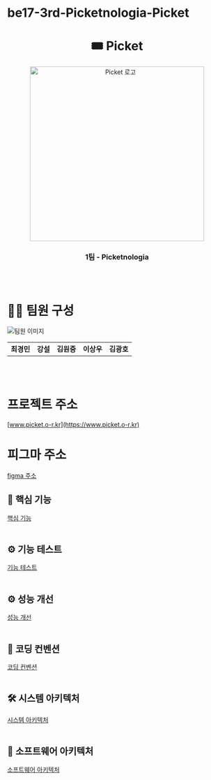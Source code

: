 ﻿# be17-3rd-Picketnologia-Picket

 <h1 align="center">🎟️ Picket </h1>

<p align="center">
  <img src="img/logo.png" width="400" alt="Picket 로고" />
  
<h3 align="center">1팀 - Picketnologia</h3>

<br /><br />

# 👨‍💻 팀원 구성

<table align="center">
  <tr>
  
  ![팀원 이미지](./img/super_middle_highlight.png)

  </tr>
  <tr>
    <td align="center">
      <b>최경민</b><br/>
    </td>
    <td align="center">
      <b>강설</b><br/>
    </td>
    <td align="center">
      <b>김원중</b><br/>
    </td>
    <td align="center">
      <b>이상우</b><br/>
    </td>
    <td align="center">
      <b>김광호</b><br/>
    </td>
  </tr>
</table>
<br /><br />

# 프로젝트 주소

[www.picket.o-r.kr](https://www.picket.o-r.kr)

# 피그마 주소

[figma 주소](https://www.figma.com/design/Eahp7OBGzdPdH786uO95Cv/%EC%BB%B4%ED%8F%AC%EB%84%8C%ED%8A%B8-%EC%A0%95%EB%A6%AC?node-id=0-1&t=1yp74xPdMWkxE4xb-1)

## 🔎 핵심 기능

[핵심 기능]()
<br>
<br>

## ⚙ 기능 테스트

[기능 테스트]()
<br>
<br>

## ⚙ 성능 개선

[성능 개선]()
<br>
<br>

## 🔗 코딩 컨벤션

[코딩 컨벤션]()
<br>
<br>

## 🛠 시스템 아키텍처

[시스템 아키텍처](https://github.com/beyond-sw-camp/be17-3rd-Picketnologia-Picket/wiki/3.-%EC%8B%9C%EC%8A%A4%ED%85%9C-%EC%95%84%ED%82%A4%ED%85%8D%EC%B2%98)
<br>
<br>

## 📡 소프트웨어 아키텍처

[소프트웨어 아키텍처](https://github.com/beyond-sw-camp/be17-3rd-Picketnologia-Picket/wiki/2.-%EC%86%8C%ED%94%84%ED%8A%B8%EC%9B%A8%EC%96%B4-%EC%95%84%ED%82%A4%ED%85%8D%EC%B2%98#%EC%86%8C%ED%94%84%ED%8A%B8%EC%9B%A8%EC%96%B4-%EC%95%84%ED%82%A4%ED%85%8D%EC%B2%98-%EA%B5%AC%EC%84%B1)
<br>





